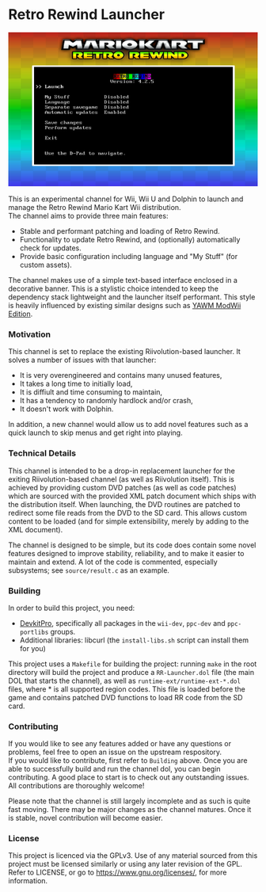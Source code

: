 # Retro Rewind Launcher

![Sample](./assets/sample.png "Sample")

This is an experimental channel for Wii, Wii U and Dolphin to launch and manage the Retro Rewind Mario Kart Wii distribution. \
The channel aims to provide three main features:

- Stable and performant patching and loading of Retro Rewind.
- Functionality to update Retro Rewind, and (optionally) automatically check for updates.
- Provide basic configuration including language and "My Stuff" (for custom assets).

The channel makes use of a simple text-based interface enclosed in a decorative banner.
This is a stylistic choice intended to keep the dependency stack lightweight and the launcher itself performant.
This style is heavily influenced by existing similar designs such as [YAWM ModWii Edition](https://github.com/modmii/YAWM-ModMii-Edition).

### Motivation

This channel is set to replace the existing Riivolution-based launcher. It solves a number of issues with that launcher:

- It is very overengineered and contains many unused features,
- It takes a long time to initially load,
- It is diffiult and time consuming to maintain,
- It has a tendency to randomly hardlock and/or crash,
- It doesn't work with Dolphin.

In addition, a new channel would allow us to add novel features such as a quick launch to skip menus and get right into playing.

### Technical Details

This channel is intended to be a drop-in replacement launcher for the exiting Riivolution-based channel (as well as Riivolution itself). This is achieved by providing custom DVD patches (as well as code patches) which are sourced with the provided XML patch document which ships with the distribution itself. When launching, the DVD routines are patched to redirect some file reads from the DVD to the SD card. This allows custom content to be loaded (and for simple extensibility, merely by adding to the XML document).

The channel is designed to be simple, but its code does contain some novel features designed to improve stability, reliability, and to make it easier to maintain and extend. A lot of the code is commented, especially subsystems; see `source/result.c` as an example.

### Building

In order to build this project, you need:

- [DevkitPro](https://devkitpro.org/wiki/Getting_Started), specifically all packages in the `wii-dev`, `ppc-dev` and `ppc-portlibs` groups.
- Additional libraries: libcurl (the `install-libs.sh` script can install them for you)

This project uses a `Makefile` for building the project: running `make` in the root directory will build the project and produce a `RR-Launcher.dol` file (the main DOL that starts the channel),
as well as `runtime-ext/runtime-ext-*.dol` files, where \* is all supported region codes. This file is loaded before the game and contains patched DVD functions to load RR code from the SD card.

### Contributing

If you would like to see any features added or have any questions or problems, feel free to open an issue on the upstream respository. \
If you would like to contribute, first refer to `Building` above. Once you are able to successfully build and run the channel dol, you can begin contributing. A good place to start is to check out any outstanding issues. All contributions are thoroughly welcome!

Please note that the channel is still largely incomplete and as such is quite fast moving. There may be major changes as the channel matures. Once it is stable, novel contribution will become easier.

### License

This project is licenced via the GPLv3. Use of any material sourced from this project must be licensed similarly or using any later revision of the GPL. Refer to LICENSE, or go to https://www.gnu.org/licenses/, for more information.
